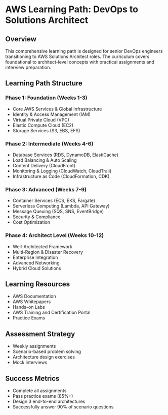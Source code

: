 # AWS Learning Path: DevOps to Solutions Architect

## Overview
This comprehensive learning path is designed for senior DevOps engineers transitioning to AWS Solutions Architect roles. The curriculum covers foundational to architect-level concepts with practical assignments and interview preparation.

## Learning Path Structure

### Phase 1: Foundation (Weeks 1-3)
- Core AWS Services & Global Infrastructure
- Identity & Access Management (IAM)
- Virtual Private Cloud (VPC)
- Elastic Compute Cloud (EC2)
- Storage Services (S3, EBS, EFS)

### Phase 2: Intermediate (Weeks 4-6)
- Database Services (RDS, DynamoDB, ElastiCache)
- Load Balancing & Auto Scaling
- Content Delivery (CloudFront)
- Monitoring & Logging (CloudWatch, CloudTrail)
- Infrastructure as Code (CloudFormation, CDK)

### Phase 3: Advanced (Weeks 7-9)
- Container Services (ECS, EKS, Fargate)
- Serverless Computing (Lambda, API Gateway)
- Message Queuing (SQS, SNS, EventBridge)
- Security & Compliance
- Cost Optimization

### Phase 4: Architect Level (Weeks 10-12)
- Well-Architected Framework
- Multi-Region & Disaster Recovery
- Enterprise Integration
- Advanced Networking
- Hybrid Cloud Solutions

## Learning Resources
- AWS Documentation
- AWS Whitepapers
- Hands-on Labs
- AWS Training and Certification Portal
- Practice Exams

## Assessment Strategy
- Weekly assignments
- Scenario-based problem solving
- Architecture design exercises
- Mock interviews

## Success Metrics
- Complete all assignments
- Pass practice exams (85%+)
- Design 3 end-to-end architectures
- Successfully answer 90% of scenario questions

